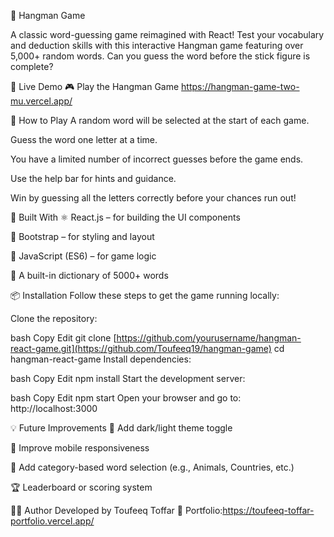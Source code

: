 🎯 Hangman Game

A classic word-guessing game reimagined with React! Test your vocabulary and deduction skills with this interactive Hangman game featuring over 5,000+ random words. Can you guess the word before the stick figure is complete?

🚀 Live Demo 🎮 Play the Hangman Game https://hangman-game-two-mu.vercel.app/


🧠 How to Play
A random word will be selected at the start of each game.

Guess the word one letter at a time.

You have a limited number of incorrect guesses before the game ends.

Use the help bar for hints and guidance.

Win by guessing all the letters correctly before your chances run out!

🧰 Built With
⚛️ React.js – for building the UI components

💄 Bootstrap – for styling and layout

🔧 JavaScript (ES6) – for game logic

🧠 A built-in dictionary of 5000+ words

📦 Installation
Follow these steps to get the game running locally:

Clone the repository:

bash
Copy
Edit
git clone [https://github.com/yourusername/hangman-react-game.git](https://github.com/Toufeeq19/hangman-game)
cd hangman-react-game
Install dependencies:

bash
Copy
Edit
npm install
Start the development server:

bash
Copy
Edit
npm start
Open your browser and go to:
http://localhost:3000


💡 Future Improvements
🎨 Add dark/light theme toggle

📱 Improve mobile responsiveness

🧠 Add category-based word selection (e.g., Animals, Countries, etc.)

🏆 Leaderboard or scoring system

🙋‍♂️ Author 
Developed by Toufeeq Toffar 🔗 Portfolio:https://toufeeq-toffar-portfolio.vercel.app/
